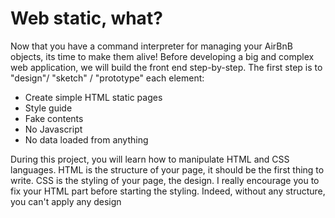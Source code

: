 # Web static, what?
Now that you have a command interpreter for managing your AirBnB objects, its time to make them alive!
Before developing a big and complex web application, we will build the front end step-by-step.
The first step is to "design"/ "sketch" / "prototype" each element:
- Create simple HTML static pages
- Style guide
- Fake contents
- No Javascript
- No data loaded from anything

During this project, you will learn how to manipulate HTML and CSS languages. HTML is the structure of your page, it should be the first thing to write. CSS is the styling of your page, the design. I really encourage you to fix your HTML part before starting the styling. Indeed, without any structure, you can't apply any design